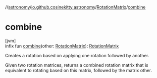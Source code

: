 //[astronomy](../../../index.md)/[io.github.cosinekitty.astronomy](../index.md)/[RotationMatrix](index.md)/[combine](combine.md)

# combine

[jvm]\
infix fun [combine](combine.md)(other: [RotationMatrix](index.md)): [RotationMatrix](index.md)

Creates a rotation based on applying one rotation followed by another.

Given two rotation matrices, returns a combined rotation matrix that is equivalent to rotating based on this matrix, followed by the matrix other.
